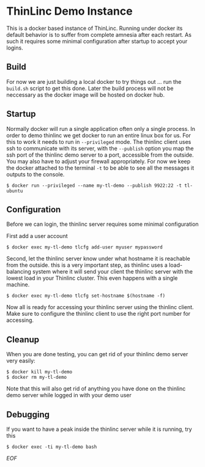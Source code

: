 # ThinLinc Demo Instance

This is a docker based instance of ThinLinc. Running under docker its default
behavior is to suffer from complete amnesia after each restart. As such
it requires some minimal configuration after startup to accept your logins.

## Build

For now we are just building a local docker to try things out ... run the `build.sh`
script to get this done. Later the build process will not be neccessary as the
docker image will be hosted on docker hub.

## Startup

Normally docker will run a single application often only a single process.
In order to demo thinlinc we get docker to run an entire linux box for us.
For this to work it needs to run in `--privileged` mode. The thinlinc client uses
ssh to communicate with its server, with the `--publish` option you map the
ssh port of the thinlinc demo server to a port, accessible from the outside.
You may also have to adjust your firewall appropriately. For now we keep the
docker attached to the terminal `-t` to be able to see all the messages it outputs
to the console.

```console
$ docker run --privileged --name my-tl-demo --publish 9922:22 -t tl-ubuntu
```

## Configuration

Before we can login, the thinlinc server requires some minimal configuration

First add a user account

```console
$ docker exec my-tl-demo tlcfg add-user myuser mypassword
```

Second, let the thinlinc server know under what hostname it is reachable from the outside.
this is a very important step, as thinlinc uses a load-balancing system where it will
send your client the thinlinc server with the lowest load in your Thinlinc cluster. This
even happens with a single machine. 

```console
$ docker exec my-tl-demo tlcfg set-hostname $(hostname -f)
```

Now all is ready for accessing your thinlinc server using the thinlinc client. Make sure to
configure the thinlinc client to use the right port number for accessing.

## Cleanup

When you are done testing, you can get rid of your thinlinc demo server very easily:

```console
$ docker kill my-tl-demo
$ docker rm my-tl-demo
```

Note that this will also get rid of anything you have done on the thinlinc demo server
while logged in with your demo user

## Debugging

If you want to have a peak inside the thinlinc server while it is running, try this

```console
$ docker exec -ti my-tl-demo bash
```

*EOF*
